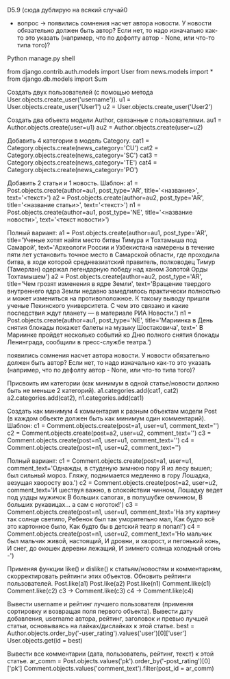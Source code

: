 D5.9 (сюда дублирую на всякий случай0
+ вопрос -> появились сомнения насчет автора новости. У новости обязательно должен быть автор? Если нет, то надо изначально как-то это указать (например, что по дефолту автор - None, или что-то типа того)?

Python manage.py shell

from django.contrib.auth.models import User
from news.models import *
from django.db.models import Sum



Создать двух пользователей (с помощью метода User.objects.create_user('username')). 
u1 = User.objects.create_user('User1')
u2 = User.objects.create_user('User2')



Создать два объекта модели Author, связанные с пользователями.
au1 = Author.objects.create(user=u1)
au2 = Author.objects.create(user=u2)



Добавить 4 категории в модель Category.
cat1 = Category.objects.create(news_category='CU')
cat2 = Category.objects.create(news_category='SC')
cat3 = Category.objects.create(news_category='TE')
cat4 = Category.objects.create(news_category='PO')



Добавить 2 статьи и 1 новость.
Шаблон:
a1 = Post.objects.create(author=au1, post_type='AR', title='<название>', text='<текст>')
a2 = Post.objects.create(author=au2, post_type='AR', title='<название статьи>', text='<текст>')
n1 = Post.objects.create(author=au1, post_type='NE', title='<название новости>', text='<текст новости>')

Полный вариант:
a1 = Post.objects.create(author=au1, post_type='AR', title='Ученые хотят найти место битвы Тимура и Тохтамыша под Самарой', text='Археологи России и Узбекистана намерены в течение пяти лет установить точное место в Самарской области, где проходила битва, в ходе которой среднеазиатский правитель, полководец Тимур (Тамерлан) одержал легендарную победу над ханом Золотой Орды Тохтамышем')
a2 = Post.objects.create(author=au2, post_type='AR', title='Чем грозят изменения в ядре Земли', text='Вращение твердого внутреннего ядра Земли недавно замедлилось практически полностью и может измениться на противоположное. К такому выводу пришли ученые Пекинского университета. С чем это связано и какие последствия ждут планету — в материале РИА Новости.')
n1 = Post.objects.create(author=au1, post_type='NE', title='Мариинка в День снятия блокады покажет балеты на музыку Шостаковича', text=' В Мариинке пройдет несколько событий ко Дню полного снятия блокады Ленинграда, сообщили в пресс-службе театра.')


появились сомнения насчет автора новости. У новости обязательно должен быть автор? Если нет, то надо изначально как-то это указать (например, что по дефолту автор - None, или что-то типа того)?



Присвоить им категории (как минимум в одной статье/новости должно быть не меньше 2 категорий).
a1.categories.add(cat1, cat2)
a2.categories.add(cat2), n1.categories.add(cat1)



Создать как минимум 4 комментария к разным объектам модели Post (в каждом объекте должен быть как минимум один комментарий).
Шаблон:
c1 = Comment.objects.create(post=a1, user=u1, comment_text='<text>')
c2 = Comment.objects.create(post=a2, user=u2, comment_text='<text>')
c3 = Comment.objects.create(post=n1, user=u1, comment_text='<text>')
c4 = Comment.objects.create(post=n1, user=u2, comment_text='<text>')

Полный вариант:
c1 = Comment.objects.create(post=a1, user=u1, comment_text='Однажды, в студеную зимнюю пору Я из лесу вышел; был сильный мороз. Гляжу, поднимается медленно в гору Лошадка, везущая хворосту воз.')
c2 = Comment.objects.create(post=a2, user=u2, comment_text='И шествуя важно, в спокойствии чинном, Лошадку ведет под уздцы мужичок В больших сапогах, в полушубке овчинном, В больших рукавицах... а сам с ноготок!')
c3 = Comment.objects.create(post=n1, user=u1, comment_text='На эту картину так солнце светило, Ребенок был так уморительно мал, Как будто всё это картонное было, Как будто бы в детский театр я попал!')
c4 = Comment.objects.create(post=n1, user=u2, comment_text='Но мальчик был мальчик живой, настоящий, И дровни, и хворост, и пегонький конь, И снег, до окошек деревни лежащий, И зимнего солнца холодный огонь -')



Применяя функции like() и dislike() к статьям/новостям и комментариям, скорректировать рейтинги этих объектов.
Обновить рейтинги пользователей.
Post.like(a1)
Post.like(a2)
Post.like(n1)
Comment.like(c1)
Comment.like(c2)
c3  -> Comment.like(c3)
c4  -> Comment.like(c4)



Вывести username и рейтинг лучшего пользователя (применяя сортировку и возвращая поля первого объекта).
Вывести дату добавления, username автора, рейтинг, заголовок и превью лучшей статьи, основываясь на лайках/дислайках к этой статье.
best = Author.objects.order_by('-user_rating').values('user')[0]['user']
User.objects.get(id = best)



Вывести все комментарии (дата, пользователь, рейтинг, текст) к этой статье.
ar_comm = Post.objects.values('pk').order_by('-post_rating')[0]['pk']
Comment.objects.values('comment_text').filter(post_id = ar_comm)
